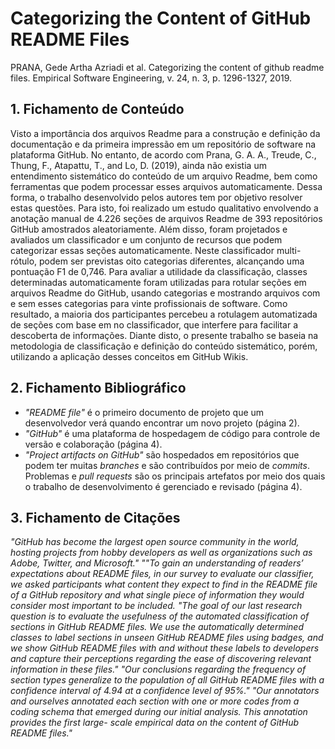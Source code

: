 # Categorizing the Content of GitHub README Files

PRANA, Gede Artha Azriadi et al. Categorizing the content of github readme files. Empirical Software Engineering, v. 24, n. 3, p. 1296-1327, 2019.

## 1. Fichamento de Conteúdo

Visto a importância dos arquivos Readme para a construção e definição da documentação e da primeira impressão em um repositório de software na plataforma GitHub. No entanto, de acordo com Prana, G. A. A., Treude, C., Thung, F., Atapattu, T., and Lo, D. (2019), ainda não existia um entendimento sistemático do conteúdo de um arquivo Readme, bem como ferramentas que podem processar esses arquivos automaticamente. Dessa forma, o trabalho desenvolvido pelos autores tem por objetivo resolver estas questões. Para isto, foi realizado um estudo qualitativo envolvendo a anotação manual de 4.226 seções de arquivos Readme de 393 repositórios GitHub amostrados aleatoriamente. Além disso, foram projetados e avaliados um classificador e um conjunto de recursos que podem categorizar essas seções automaticamente. Neste classificador multi-rótulo, podem ser previstas oito categorias diferentes, alcançando uma pontuação F1 de 0,746. Para avaliar a utilidade da classificação, classes determinadas automaticamente foram utilizadas para rotular seções em arquivos Readme do GitHub, usando categorias e mostrando arquivos com e sem esses categorias para vinte profissionais de software. Como resultado, a maioria dos participantes percebeu a rotulagem automatizada de seções com base em no classificador, que interfere para facilitar a descoberta de informações. Diante disto, o presente trabalho se baseia na metodologia de classificação e definição do conteúdo sistemático, porém, utilizando a aplicação desses conceitos em GitHub Wikis.

## 2. Fichamento Bibliográfico

- _"README file"_ é o primeiro documento de projeto que um desenvolvedor verá quando encontrar um novo projeto (página 2).
- _"GitHub"_ é uma plataforma de hospedagem de código para controle de versão e colaboração (página 4).
- _"Project artifacts on GitHub"_ são hospedados em repositórios que podem ter muitas *branches* e são contribuídos por meio de *commits*. Problemas e *pull requests* são os principais artefatos por meio dos quais o trabalho de desenvolvimento é gerenciado e revisado (página 4).

## 3. Fichamento de Citações

_"GitHub has become the largest open source community in the world, hosting projects from hobby developers as well as organizations such as Adobe, Twitter, and Microsoft."_
_""To gain an understanding of readers’ expectations about README files, in our survey to evaluate our classifier, we asked participants what content they expect to find in the README file of a GitHub repository and what single piece of information they would consider most important to be included._
_"The goal of our last research question is to evaluate the usefulness of the automated classification of sections in GitHub README files. We use the automatically determined classes to label sections in unseen GitHub README files using badges, and we show GitHub README files with and without these labels to developers and capture their perceptions regarding the ease of discovering relevant information in these files."_
_"Our conclusions regarding the frequency of section types generalize to the population of all GitHub README files with a confidence interval of 4.94 at a confidence level of 95%."_
_"Our annotators and ourselves annotated each section with one or more codes from a coding schema that emerged during our initial analysis. This annotation provides the first large- scale empirical data on the content of GitHub README files."_
